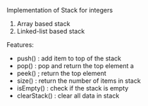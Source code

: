 Implementation of Stack for integers 

1. Array based stack
2. Linked-list based stack 

Features: 
 
- push() : add item to top of the stack 
- pop()  : pop and return the top element a
- peek() ; return the top element 
- size()  : return the number of items in stack 
- isEmpty() : check if the stack is empty 
- clearStack() : clear all data in stack
